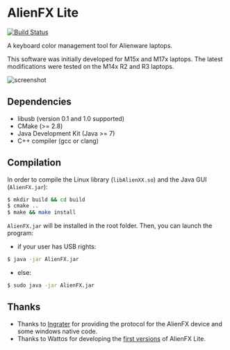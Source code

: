 AlienFX Lite
============

[![Build Status](https://travis-ci.org/bchretien/AlienFxLite.svg?branch=master)](https://travis-ci.org/bchretien/AlienFxLite)

A keyboard color management tool for Alienware laptops.

This software was initially developed for M15x and M17x laptops. The latest
modifications were tested on the M14x R2 and R3 laptops.

![screenshot](https://raw.githubusercontent.com/bchretien/AlienFxLite/master/.images/AlienFX_Lite.png "Screenshot")

## Dependencies

* libusb (version 0.1 and 1.0 supported)
* CMake (>= 2.8)
* Java Development Kit (Java >= 7)
* C++ compiler (gcc or clang)

## Compilation

In order to compile the Linux library (`libAlienXX.so`) and the Java GUI (`AlienFX.jar`):

```sh
$ mkdir build && cd build
$ cmake ..
$ make && make install
```

`AlienFX.jar` will be installed in the root folder. Then, you can launch the program:

  * if your user has USB rights:

```sh
$ java -jar AlienFX.jar
```

  * else:

```sh
$ sudo java -jar AlienFX.jar
```

## Thanks

* Thanks to [Ingrater][1] for providing the protocol for the AlienFX device and
  some windows native code.
* Thanks to Wattos for developing the [first versions][2] of AlienFX Lite.


[1]: http://3d.benjamin-thaut.de/
[2]: http://forum.notebookreview.com/alienware/458528-alienfx-lite-linux-windows-alienfx-tool.html
